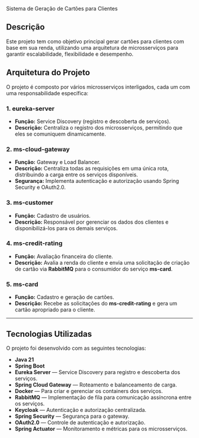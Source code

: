 Sistema de Geração de Cartões para Clientes

## Descrição

Este projeto tem como objetivo principal gerar cartões para clientes com base em sua renda, utilizando uma arquitetura de microsserviços para garantir escalabilidade, flexibilidade e desempenho.

## Arquitetura do Projeto

O projeto é composto por vários microsserviços interligados, cada um com uma responsabilidade específica:

### 1. **eureka-server**

- **Função:** Service Discovery (registro e descoberta de serviços).
- **Descrição:** Centraliza o registro dos microsserviços, permitindo que eles se comuniquem dinamicamente.

### 2. **ms-cloud-gateway**

- **Função:** Gateway e Load Balancer.
- **Descrição:** Centraliza todas as requisições em uma única rota, distribuindo a carga entre os serviços disponíveis.
- **Segurança:** Implementa autenticação e autorização usando Spring Security e OAuth2.0.

### 3. **ms-customer**

- **Função:** Cadastro de usuários.
- **Descrição:** Responsável por gerenciar os dados dos clientes e disponibilizá-los para os demais serviços.

### 4. **ms-credit-rating**

- **Função:** Avaliação financeira do cliente.
- **Descrição:** Avalia a renda do cliente e envia uma solicitação de criação de cartão via **RabbitMQ** para o consumidor do serviço **ms-card**.

### 5. **ms-card**

- **Função:** Cadastro e geração de cartões.
- **Descrição:** Recebe as solicitações do **ms-credit-rating** e gera um cartão apropriado para o cliente.

---

## Tecnologias Utilizadas

O projeto foi desenvolvido com as seguintes tecnologias:

- **Java 21**
- **Spring Boot**
- **Eureka Server** — Service Discovery para registro e descoberta dos serviços.
- **Spring Cloud Gateway** — Roteamento e balanceamento de carga.
- **Docker** — Para criar e gerenciar os containers dos serviços.
- **RabbitMQ** — Implementação de fila para comunicação assíncrona entre os serviços.
- **Keycloak** — Autenticação e autorização centralizada.
- **Spring Security** — Segurança para o gateway.
- **OAuth2.0** — Controle de autenticação e autorização.
- **Spring Actuator** — Monitoramento e métricas para os microsserviços.

